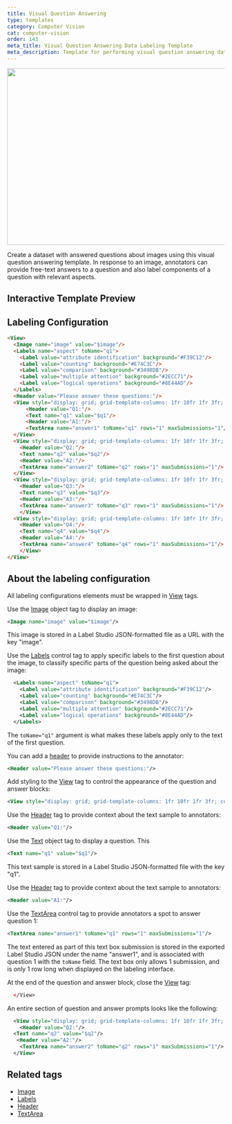 ```yaml
---
title: Visual Question Answering
type: templates
category: Computer Vision
cat: computer-vision
order: 143
meta_title: Visual Question Answering Data Labeling Template
meta_description: Template for performing visual question answering data labeling tasks with Label Studio for your machine learning and data science projects.
---
```


<img src="/images/templates/visual-question-answering.png" alt="" class="gif-border" width="552px" height="408px" />

Create a dataset with answered questions about images using this visual question answering template. In response to an image, annotators can provide free-text answers to a question and also label components of a question with relevant aspects. 

## Interactive Template Preview

<div id="main-preview"></div>

## Labeling Configuration

```html
<View>
  <Image name="image" value="$image"/>
  <Labels name="aspect" toName="q1">
    <Label value="attribute identification" background="#F39C12"/>
    <Label value="counting" background="#E74C3C"/>
    <Label value="comparison" background="#3498DB"/>
    <Label value="multiple attention" background="#2ECC71"/>
    <Label value="logical operations" background="#8E44AD"/>
  </Labels>
  <Header value="Please answer these questions:"/>
  <View style="display: grid; grid-template-columns: 1fr 10fr 1fr 3fr; column-gap: 1em">
      <Header value="Q1:"/>
      <Text name="q1" value="$q1"/>
      <Header value="A1:"/>
      <TextArea name="answer1" toName="q1" rows="1" maxSubmissions="1"/>
  </View>
  <View style="display: grid; grid-template-columns: 1fr 10fr 1fr 3fr; column-gap: 1em">
    <Header value="Q2:"/>
    <Text name="q2" value="$q2"/>
    <Header value="A2:"/>
    <TextArea name="answer2" toName="q2" rows="1" maxSubmissions="1"/>
  </View>
  <View style="display: grid; grid-template-columns: 1fr 10fr 1fr 3fr; column-gap: 1em">
    <Header value="Q3:"/>
    <Text name="q3" value="$q3"/>
    <Header value="A3:"/>
    <TextArea name="answer3" toName="q3" rows="1" maxSubmissions="1"/>
    </View>
  <View style="display: grid; grid-template-columns: 1fr 10fr 1fr 3fr; column-gap: 1em">
    <Header value="Q4:"/>
    <Text name="q4" value="$q4"/>
    <Header value="A4:"/>
    <TextArea name="answer4" toName="q4" rows="1" maxSubmissions="1"/>
    </View>
</View>
```

## About the labeling configuration

All labeling configurations elements must be wrapped in [View](/tags/view.html) tags.

Use the [Image](/tags/image.html) object tag to display an image:
```xml
<Image name="image" value="$image"/>
```
This image is stored in a Label Studio JSON-formatted file as a URL with the key "image". 
  
Use the [Labels](/tags/labels.html) control tag to apply specific labels to the first question about the image, to classify specific parts of the question being asked about the image:
```xml
  <Labels name="aspect" toName="q1">
    <Label value="attribute identification" background="#F39C12"/>
    <Label value="counting" background="#E74C3C"/>
    <Label value="comparison" background="#3498DB"/>
    <Label value="multiple attention" background="#2ECC71"/>
    <Label value="logical operations" background="#8E44AD"/>
  </Labels>
```
The `toName="q1"` argument is what makes these labels apply only to the text of the first question.

You can add a [header](/tags/header.html) to provide instructions to the annotator:
```xml
<Header value="Please answer these questions:"/>
```

Add styling to the [View](/tags/view.html) tag to control the appearance of the question and answer blocks:
```xml
<View style="display: grid; grid-template-columns: 1fr 10fr 1fr 3fr; column-gap: 1em">
```

Use the [Header](/tags/header.html) tag to provide context about the text sample to annotators:
```xml
<Header value="Q1:"/>
```

Use the [Text](/tags/text.html) object tag to display a question. This 
```xml
<Text name="q1" value="$q1"/>
```
This text sample is stored in a Label Studio JSON-formatted file with the key "q1". 

Use the [Header](/tags/header.html) tag to provide context about the text sample to annotators:
```xml
<Header value="A1:"/>
```

Use the [TextArea](/tags/textarea.html) control tag to provide annotators a spot to answer question 1:
```xml
<TextArea name="answer1" toName="q1" rows="1" maxSubmissions="1"/>
```
The text entered as part of this text box submission is stored in the exported Label Studio JSON under the name "answer1", and is associated with question 1 with the `toName` field. The text box only allows 1 submission, and is only 1 row long when displayed on the labeling interface. 

At the end of the question and answer block, close the [View](/tags/view.html) tag:
```xml
  </View>
```

An entire section of question and answer prompts looks like the following:
```xml
  <View style="display: grid; grid-template-columns: 1fr 10fr 1fr 3fr; column-gap: 1em">
    <Header value="Q2:"/>
  <Text name="q2" value="$q2"/>
   <Header value="A2:"/>
    <TextArea name="answer2" toName="q2" rows="1" maxSubmissions="1"/>
  </View>
```


## Related tags

- [Image](/tags/image.html)
- [Labels](/tags/labels.html)
- [Header](/tags/header.html)
- [TextArea](/tags/textarea.html)

